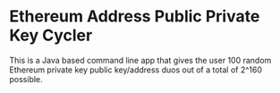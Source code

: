 # Ethereum Address Public Private Key Cycler

This is a Java based command line app that gives the user 100 random Ethereum private key public key/address duos out of a total of 2^160 possible.